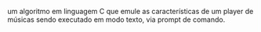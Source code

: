 um algoritmo em linguagem C que emule as características de um player de músicas sendo executado em modo texto, via prompt de comando. 
